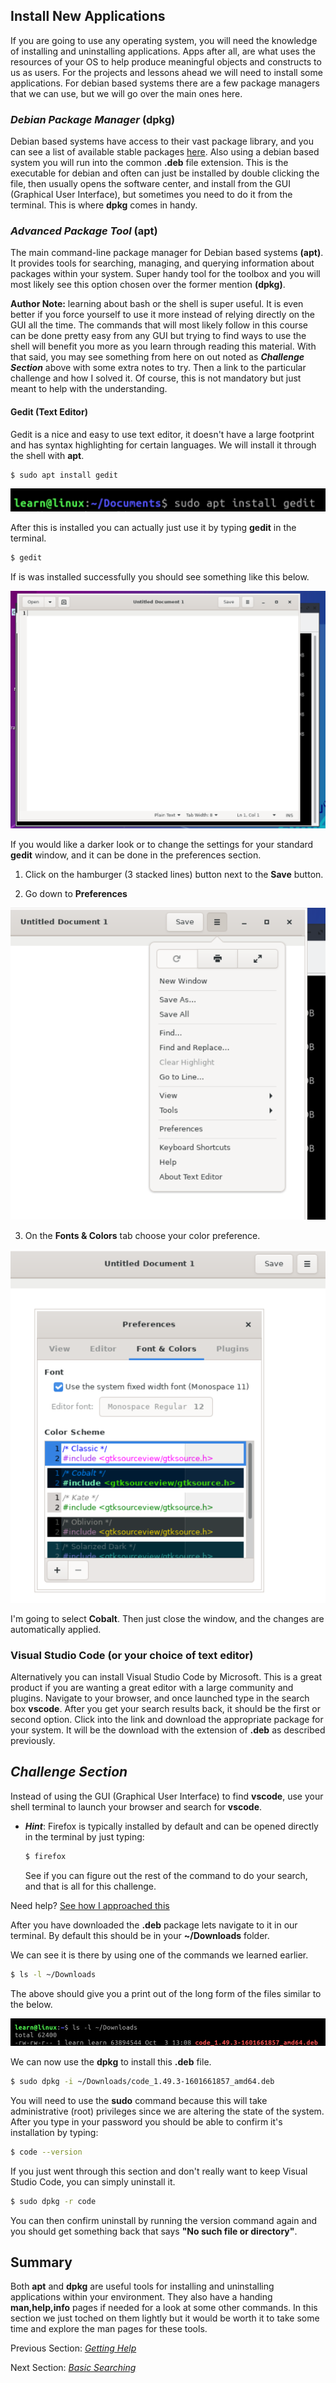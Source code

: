 ## Install New Applications

If you are going to use any operating system, you will need the knowledge of installing and uninstalling applications.  Apps after all, are what uses the resources of your OS to help produce meaningful objects and constructs to us as users. For the projects and lessons ahead we will need to install some applications.  For debian based systems there are a few package managers that we can use, but we will go over the main ones here. 

### _Debian Package Manager_ (dpkg)

Debian based systems have access to their vast package library, and you can see a list of available stable packages [here](https://packages.debian.org/stable/).  Also using a debian based system you will run into the common **.deb** file extension.  This is the executable for debian and often can just be installed by double clicking the file, then usually opens the software center, and install from the GUI (Graphical User Interface), but sometimes you need to do it from the terminal. This is where **dpkg** comes in handy. 

### _Advanced Package Tool_ (apt)

The main command-line package manager for Debian based systems **(apt)**.  It provides tools for searching, managing, and querying information about packages within your system. Super handy tool for the toolbox and you will most likely see this option chosen over the former mention **(dpkg)**.

**Author Note:** learning about bash or the shell is super useful. It is even better if you force yourself to use it more instead of relying directly on the GUI all the time. The commands that will most likely follow in this course can be done pretty easy from any GUI but trying to find ways to use the shell will benefit you more as you learn through reading this material. With that said, you may see something from here on out noted as **_Challenge Section_** above with some extra notes to try.  Then a link to the particular challenge and how I solved it. Of course, this is not mandatory but just meant to help with the understanding. 

#### Gedit (Text Editor)

Gedit is a nice and easy to use text editor, it doesn't have a large footprint and has syntax highlighting for certain languages. We will install it through the shell with **apt**. 

```.sh
$ sudo apt install gedit
```

![Gedit install with apt](../assets/2.finding_things/gedit_install.png)

After this is installed you can actually just use it by typing **gedit** in the terminal. 

```.sh
$ gedit
```

If is was installed successfully you should see something like this below. 

![Gedit install with apt](../assets/2.finding_things/gedit_new_document.png)

If you would like a darker look or to change the settings for your standard **gedit** window, and it can be done in the preferences section. 

1. Click on the hamburger (3 stacked lines) button next to the **Save** button.  

2. Go down to **Preferences**

![Gedit install with apt](../assets/2.finding_things/gedit_preferences.png)

3. On the **Fonts & Colors** tab choose your color preference. 

![Gedit install with apt](../assets/2.finding_things/gedit_colors.png)

I'm going to select **Cobalt**. Then just close the window, and the changes are automatically applied. 

### Visual Studio Code (or your choice of text editor)

Alternatively you can install Visual Studio Code by Microsoft. This is a great product if you are wanting a great editor with a large community and plugins. Navigate to your browser, and once launched type in the search box **vscode**.  After you get your search results back, it should be the first or second option. Click into the link and download the appropriate package for your system. It will be the download with the extension of **.deb** as described previously. 

## _Challenge Section_

Instead of using the GUI (Graphical User Interface) to find **vscode**, use your shell terminal to launch your browser and search for **vscode**. 

* **_Hint_**: Firefox is typically installed by default and can be opened directly in the terminal by just typing: 
  
  ```.sh
  $ firefox
  ```
  
  See if you can figure out the rest of the command to do your search, and that is all for this challenge. 

Need help? [See how I approached this](../challenges/a.launch_search_from_browser.md)

After you have downloaded the **.deb** package lets navigate to it in our terminal. By default this should be in your **~/Downloads** folder. 

We can see it is there by using one of the commands we learned earlier. 

```.sh
$ ls -l ~/Downloads
```

The above should give you a print out of the long form of the files similar to the below. 

![Downloads folder with vscode package](../assets/2.finding_things/downloads_vscode.png)

We can now use the **dpkg** to install this **.deb** file. 

```.sh
$ sudo dpkg -i ~/Downloads/code_1.49.3-1601661857_amd64.deb
```

You will need to use the **sudo** command because this will take administrative (root) privileges since we are altering the state of the system. After you type in your password you should be able to confirm it's installation by typing: 

```.sh
$ code --version
```

If you just went through this section and don't really want to keep Visual Studio Code, you can simply uninstall it. 

```.sh
$ sudo dpkg -r code
```

You can then confirm uninstall by running the version command again and you should get something back that says **"No such file or directory"**.

## Summary

Both **apt** and **dpkg** are useful tools for installing and uninstalling applications within your environment. They also have a handing **man,help,info** pages if needed for a look at some other commands. In this section we just toched on them lightly but it would be worth it to take some time and explore the man pages for these tools. 

Previous Section:  [_Getting Help_](./a.Getting_Help.md)

Next Section: [_Basic Searching_](./c.Basic_Searching.md)